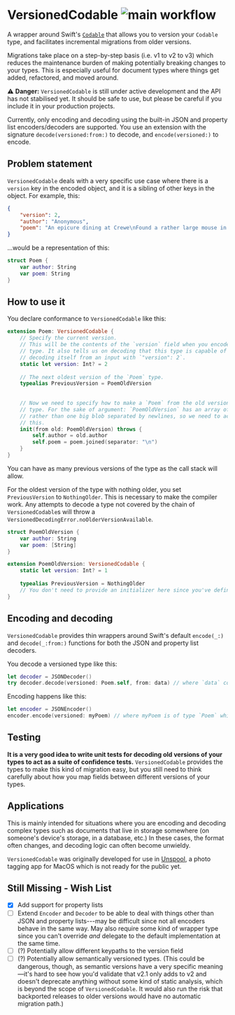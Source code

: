 # VersionedCodable ![main workflow](https://github.com/jrothwell/VersionedCodable/actions/workflows/swift.yml/badge.svg)

A wrapper around Swift's [`Codable`](https://developer.apple.com/documentation/swift/codable) that allows you to version your `Codable` type, and facilitates incremental migrations from older versions.

Migrations take place on a step-by-step basis (i.e. v1 to v2 to v3) which reduces the maintenance burden of making potentially breaking changes to your types. This is especially useful for document types where things get added, refactored, and moved around.

⚠️ **Danger:** ``VersionedCodable`` is still under active development and the API has not stabilised yet. It should be safe to use, but please be careful if you include it in your production projects.

Currently, only encoding and decoding using the built-in JSON and property list encoders/decoders are supported. You use an extension with the signature `decode(versioned:from:)` to decode, and `encode(versioned:)` to encode.

## Problem statement
`VersionedCodable` deals with a very specific use case where there is a `version` key in the encoded object, and it is a sibling of other keys in the object. For example, this:

```json
{
    "version": 2,
    "author": "Anonymous",
    "poem": "An epicure dining at Crewe\nFound a rather large mouse in his stew\nCried the waiter: Don't shout\nAnd wave it about\nOr the rest will be wanting one too!"
}
```

...would be a representation of this:

```swift
struct Poem {
    var author: String
    var poem: String
}
```


## How to use it

You declare conformance to `VersionedCodable` like this:

```swift
extension Poem: VersionedCodable {
    // Specify the current version.
    // This will be the contents of the `version` field when you encode this
    // type. It also tells us on decoding that this type is capable of
    // decoding itself from an input with `"version": 2`.
    static let version: Int? = 2
    
    // The next oldest version of the `Poem` type.
    typealias PreviousVersion = PoemOldVersion
    
    
    // Now we need to specify how to make a `Poem` from the old version of the
    // type. For the sake of argument: `PoemOldVersion` has an array of `[String]` 
    // rather than one big blob separated by newlines, so we need to account for
    // this.
    init(from old: PoemOldVersion) throws {
        self.author = old.author
        self.poem = poem.joined(separator: "\n")
    }
}
```

You can have as many previous versions of the type as the call stack will allow.

For the oldest version of the type with nothing older, you set `PreviousVersion` to `NothingOlder`. This is necessary to make the compiler work. Any attempts to decode a type not covered by the chain of `VersionedCodable`s will throw a `VersionedDecodingError.noOlderVersionAvailable`.

```swift
struct PoemOldVersion {
    var author: String
    var poem: [String]
}

extension PoemOldVersion: VersionedCodable {
    static let version: Int? = 1
    
    typealias PreviousVersion = NothingOlder
    // You don't need to provide an initializer here since you've defined `PreviousVersion` as `NothingOlder.`
}
```

## Encoding and decoding
`VersionedCodable` provides thin wrappers around Swift's default `encode(_:)` and `decode(_:from:)` functions for both the JSON and property list decoders.

You decode a versioned type like this:

```swift
let decoder = JSONDecoder()
try decoder.decode(versioned: Poem.self, from: data) // where `data` contains your old poem
```

Encoding happens like this:
```swift
let encoder = JSONEncoder()
encoder.encode(versioned: myPoem) // where myPoem is of type `Poem` which conforms to `VersionedCodable`
```

## Testing
**It is a very good idea to write unit tests for decoding old versions of your types to act as a suite of confidence tests.** `VersionedCodable` provides the types to make this kind of migration easy, but you still need to think carefully about how you map fields between different versions of your types.

## Applications

This is mainly intended for situations where you are encoding and decoding complex types such as documents that live in storage somewhere (on someone's device's storage, in a database, etc.) In these cases, the format often changes, and decoding logic can often become unwieldy.

`VersionedCodable` was originally developed for use in [Unspool](https://unspool.app), a photo tagging app for MacOS which is not ready for the public yet.

## Still Missing - Wish List

- [X] Add support for property lists
- [ ] Extend `Encoder` and `Decoder` to be able to deal with things other than JSON and property lists---may be difficult since not all encoders behave in the same way. May also require some kind of wrapper type since you can't override *and* delegate to the default implementation at the same time.
- [ ] (?) Potentially allow different keypaths to the version field
- [ ] (?) Potentially allow semantically versioned types. (This could be dangerous, though, as semantic versions have a very specific meaning—it's hard to see how you'd validate that v2.1 only adds to v2 and doesn't deprecate anything without some kind of static analysis, which is beyond the scope of `VersionedCodable`. It would also run the risk that backported releases to older versions would have no automatic migration path.)

